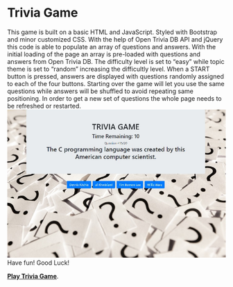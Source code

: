# Trivia Game

This game is built on a basic HTML and JavaScript. Styled with Bootstrap and minor customized CSS.
With the help of Open Trivia DB API and jQuery this code is able to populate an array of questions and answers.
With the initial loading of the page an array is pre-loaded with questions and answers from Open Trivia DB. The difficulty level is set to “easy” while topic theme is set to “random” increasing the difficultly level.
When a START button is pressed, answers are displayed with questions randomly assigned to each of the four buttons. Starting over the game will let you use the same questions while answers will be shuffled to avoid repeating same positioning. In order to get a new set of questions the whole page needs to be refreshed or restarted. 
![Game](/assets/images/Game.jpg)
                Have fun! Good Luck!


 **[Play Trivia Game](https://alexmukha.github.io/TriviaGame/)**.
